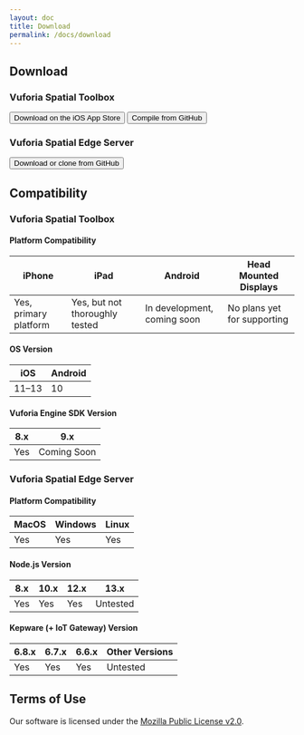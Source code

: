 ```yaml
---
layout: doc
title: Download
permalink: /docs/download
---
```


## Download

### Vuforia Spatial Toolbox
<div class="buttons">
    <button class="button is-medium is-light"
            onclick="location.href='#todo-add-this-link';">
    <span class="icon is-medium">
      <i class="fab fa-app-store-ios"></i>
    </span>
        <span>Download on the iOS App Store</span>
    </button>
    <button class="button is-medium is-light"
            onclick="location.href='https://github.com/ptcrealitylab/vuforia-spatial-toolbox-ios';">
    <span class="icon is-medium">
        <i class="fab fa-github"></i>
            </span>
        <span>Compile from GitHub</span>
    </button>
</div>

### Vuforia Spatial Edge Server

  <button class="button is-light is-medium"  
    onclick="location.href='https://github.com/ptcrealitylab/vuforia-spatial-edge-server';">
    <span class="icon is-medium">
      <i class="fab fa-github"></i>
    </span>
    <span>Download or clone from GitHub</span>
  </button>
  
## Compatibility

### Vuforia Spatial Toolbox

#### Platform Compatibility

|iPhone|iPad|Android|Head Mounted Displays|
|---|---|---|---|
|Yes, primary platform|Yes, but not thoroughly tested|In development, coming soon|No plans yet for supporting|

#### OS Version

|iOS|Android|
|---|---|
|11–13|10|

#### Vuforia Engine SDK Version

|8.x|9.x|
|---|---|
|Yes|Coming Soon|

### Vuforia Spatial Edge Server

#### Platform Compatibility

|MacOS|Windows|Linux|
|---|---|---|
|Yes|Yes|Yes|

#### Node.js Version

|8.x|10.x|12.x|13.x|
|---|---|---|---|
|Yes|Yes|Yes|Untested|

#### Kepware (+ IoT Gateway) Version

|6.8.x|6.7.x|6.6.x|Other Versions|
|---|---|---|---|
|Yes|Yes|Yes|Untested|


## Terms of Use

Our software is licensed under the
[Mozilla Public License v2.0](https://www.mozilla.org/en-US/MPL/2.0/).
